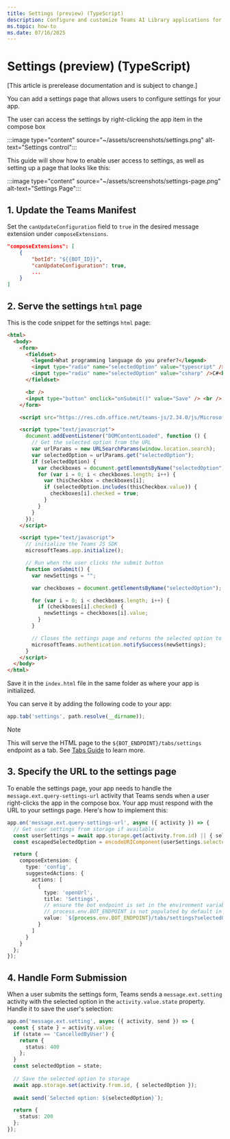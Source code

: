 ```yaml
---
title: Settings (preview) (TypeScript)
description: Configure and customize Teams AI Library applications for TypeScript.
ms.topic: how-to
ms.date: 07/16/2025
---
```

# Settings (preview) (TypeScript)

[This article is prerelease documentation and is subject to change.]

You can add a settings page that allows users to configure settings for your app.

The user can access the settings by right-clicking the app item in the compose box

:::image type="content" source="~/assets/screenshots/settings.png" alt-text="Settings control":::

This guide will show how to enable user access to settings, as well as setting up a page that looks like this:

:::image type="content" source="~/assets/screenshots/settings-page.png" alt-text="Settings Page":::

## 1. Update the Teams Manifest

Set the `canUpdateConfiguration` field to `true` in the desired message extension under `composeExtensions`.

```json
"composeExtensions": [
    {
        "botId": "${{BOT_ID}}",
        "canUpdateConfiguration": true,
        ...
    }
]
```

## 2. Serve the settings `html` page

This is the code snippet for the settings `html` page:

```html
<html>
  <body>
    <form>
      <fieldset>
        <legend>What programming language do you prefer?</legend>
        <input type="radio" name="selectedOption" value="typescript" />Typescript<br />
        <input type="radio" name="selectedOption" value="csharp" />C#<br />
      </fieldset>

      <br />
      <input type="button" onclick="onSubmit()" value="Save" /> <br />
    </form>

    <script src="https://res.cdn.office.net/teams-js/2.34.0/js/MicrosoftTeams.min.js" integrity="sha384-brW9AazbKR2dYw2DucGgWCCcmrm2oBFV4HQidyuyZRI/TnAkmOOnTARSTdps3Hwt" crossorigin="anonymous"></script>

    <script type="text/javascript">
      document.addEventListener("DOMContentLoaded", function () {
        // Get the selected option from the URL
        var urlParams = new URLSearchParams(window.location.search);
        var selectedOption = urlParams.get("selectedOption");
        if (selectedOption) {
          var checkboxes = document.getElementsByName("selectedOption");
          for (var i = 0; i < checkboxes.length; i++) {
            var thisCheckbox = checkboxes[i];
            if (selectedOption.includes(thisCheckbox.value)) {
              checkboxes[i].checked = true;
            }
          }
        }
      });
    </script>

    <script type="text/javascript">
      // initialize the Teams JS SDK
      microsoftTeams.app.initialize();

      // Run when the user clicks the submit button
      function onSubmit() {
        var newSettings = "";

        var checkboxes = document.getElementsByName("selectedOption");

        for (var i = 0; i < checkboxes.length; i++) {
          if (checkboxes[i].checked) {
            newSettings = checkboxes[i].value;
          }
        }

        // Closes the settings page and returns the selected option to the bot
        microsoftTeams.authentication.notifySuccess(newSettings);
      }
    </script>
  </body>
</html>
```

Save it in the `index.html` file in the same folder as where your app is initialized.

You can serve it by adding the following code to your app:

```ts
app.tab('settings', path.resolve(__dirname));
```

> [!NOTE]
> This will serve the HTML page to the `${BOT_ENDPOINT}/tabs/settings` endpoint as a tab. See [Tabs Guide](../tabs/overview.md) to learn more.

## 3. Specify the URL to the settings page

To enable the settings page, your app needs to handle the `message.ext.query-settings-url` activity that Teams sends when a user right-clicks the app in the compose box. Your app must respond with the URL to your settings page. Here's how to implement this:

```ts
app.on('message.ext.query-settings-url', async ({ activity }) => {
  // Get user settings from storage if available
  const userSettings = await app.storage.get(activity.from.id) || { selectedOption: '' };
  const escapedSelectedOption = encodeURIComponent(userSettings.selectedOption);

  return {
    composeExtension: {
      type: 'config',
      suggestedActions: {
        actions: [
          {
            type: 'openUrl',
            title: 'Settings',
            // ensure the bot endpoint is set in the environment variables
            // process.env.BOT_ENDPOINT is not populated by default in the Teams Toolkit setup. 
            value: `${process.env.BOT_ENDPOINT}/tabs/settings?selectedOption=${escapedSelectedOption}`
          }
        ]
      }
    }
  };
});
```

## 4. Handle Form Submission

When a user submits the settings form, Teams sends a `message.ext.setting` activity with the selected option in the `activity.value.state` property. Handle it to save the user's selection:

```ts
app.on('message.ext.setting', async ({ activity, send }) => {
  const { state } = activity.value;
  if (state == 'CancelledByUser') {
    return {
      status: 400
    };
  }
  const selectedOption = state;
  
  // Save the selected option to storage
  await app.storage.set(activity.from.id, { selectedOption });
  
  await send(`Selected option: ${selectedOption}`);

  return {
    status: 200
  };
});
```
